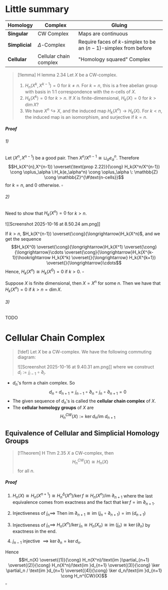 # Little summary

| Homology       | Complex                | Gluing                                                            |
| -------------- | ---------------------- | ----------------------------------------------------------------- |
| **Singular**   | CW Complex             | Maps are continuous                                               |
| **Simplicial** | $\Delta$-Complex       | Require faces of $k$-simplex to be an $(n-1)$-simplex from before |
| **Cellular**   | Cellular chain complex | "Homology squared" Complex                                        |

>[!lemma] H lemma 2.34
>Let $X$ be a CW-complex.
>1. $H_n(X^k, X^{k-1}) =0$ for $k \neq n$.
>   For $k=n$, this is a free abelian group with basis in 1:1 correspondence with the n-cells of $X$.
> 2. $H_k(X^k)=0$ for $k > n$.
>    If $X$ is finite-dimensional, $H_k(X)=0$ for $k > \dim X?$
> 3. We have $X^n \hookrightarrow X$, and the induced map $H_k(X^n) \to H_k(X)$.
>    For $k < n$, the induced map is an isomorphism, and surjective if $k=n$.
##### Proof
###### 1)
Let $(X^n,X^{n-1})$ be a good pair. 
Then $X^n/X^{n-1} \cong \sqcup_\alpha e_\alpha^n$. Therefore 
$$H_k(X^{n},X^{n-1}) \overset{\text{prop 2.22}}{\cong} H_k(X^n/X^{n-1}) \cong \oplus_\alpha \:H_k(e_\alpha^n) \cong \oplus_\alpha \: \mathbb{Z} \cong \mathbb{Z}^{\#\text{n-cells}}$$
for $k=n$, and $0$ otherwise. $\square$ 

###### 2) 
Need to show that $H_k(X^n) = 0$ for $k > n$. 

![[Screenshot 2025-10-16 at 8.50.24 am.png]]

If $k > n$, $H_k(X^{n-1}) \overset{\cong}{\longrightarrow}H_k(X^n)$, and we get the sequence
$$H_k(X^0) \overset{\cong}{\longrightarrow}H_k(X^1) \overset{\cong}{\longrightarrow}\cdots \overset{\cong}{\longrightarrow}H_k(X^{k-1})\hookrightarrow H_k(X^k) \overset{}{\longrightarrow} H_k(X^{k+1}) \overset{}{\longrightarrow}\cdots$$
Hence, $H_k(X^n) \cong H_k(X^0) = 0$ if $k > 0$. $\square$ 

Suppose $X$ is finite dimensional, then $X = X^n$ for some $n$. Then we have that $H_k(X^n) = 0$ if $k > n = \dim X$. 

###### 3)
TODO


# Cellular Chain Complex

>[!def] 
>Let $X$ be a CW-complex. We have the following commuting diagram:
>
>![[Screenshot 2025-10-16 at 9.40.31 am.png]]
>where we construct $d_i := j_{i-1} \circ \partial_i$.

- $d_n$'s form a chain complex. So $$d_n \circ d_{n+1} = j_{n-1}\circ \partial_n \circ j_n \circ \partial_{n+1} = 0$$
- The given sequence of $d_n$'s is called the **cellular chain complex** of $X$.
- The **cellular homology groups** of $X$ are $$H_n^{CW}(X) := \ker d_n / \text{im }{d_{n+1}}$$
## Equivalence of Cellular and Simplicial Homology Groups

>[!Theorem] H Thm 2.35
>$X$ a CW-complex, then $$H_n^{CW}(X) \cong H_n(X)$$
>for all $n$.
##### Proof
1. $H_n(X) \cong H_n(X^{n+1})\cong H_n^\Delta (X^n) / \ker f \cong H_n(X^n)/\text{im }\partial_{n+1}$  where the last equivalence comes from exactness and the fact that $\ker f = \text{im }\partial_{n+1}$.

2. Injectiveness of $j_n \implies$ Then $\text{im }\partial_{n+1} \cong \text{im }(j_n \circ \partial_{n+1}) = \text{im }(d_{n+1})$
3. Injectiveness of $j_n \implies$ $H_n(X^n)/ \ker j_n \cong H_n(X_n) \cong \text{im }(j_n) \cong \ker(\partial_n)$  by exactness in the end.
4. $j_{n-1}$ injective $\implies \ker \partial_n = \ker d_n$.

Hence
$$H_n(X) \overset{(1)}{\cong} H_n(X^n)/\text{im }\partial_{n+1} \overset{(2)}{\cong} H_n(X^n)/\text{im }d_{n+1} \overset{(3)}{\cong} \ker \partial_n / \text{im }d_{n+1} \overset{(4)}{\cong} \ker d_n/\text{im }d_{n+1} \cong H_n^{CW}(X)$$
$\square$ 




